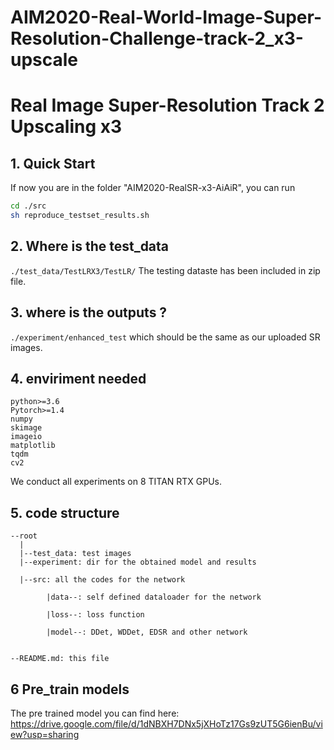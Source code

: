 # AIM2020-Real-World-Image-Super-Resolution-Challenge-track-2_x3-upscale  
# Real Image Super-Resolution Track 2 Upscaling x3

## 1. Quick Start

If now you are in the folder "AIM2020-RealSR-x3-AiAiR", you can run

```sh
cd ./src
sh reproduce_testset_results.sh
```

## 2. Where is the test_data
`./test_data/TestLRX3/TestLR/`
The testing dataste has been included in zip file.


## 3. where is the outputs ?
`./experiment/enhanced_test` which should be the same as our uploaded SR images.


## 4. enviriment needed
```
python>=3.6
Pytorch>=1.4
numpy
skimage
imageio
matplotlib
tqdm
cv2
```
We conduct all experiments on 8 TITAN RTX GPUs.

## 5. code structure
```
--root
  |
  |--test_data: test images
  |--experiment: dir for the obtained model and results

  |--src: all the codes for the network

​        |data--: self defined dataloader for the network

​        |loss--: loss function 

​        |model--: DDet, WDDet, EDSR and other network 


--README.md: this file
```
## 6 Pre_train models  
The pre trained model you can find here:  
https://drive.google.com/file/d/1dNBXH7DNx5jXHoTz17Gs9zUT5G6ienBu/view?usp=sharing
